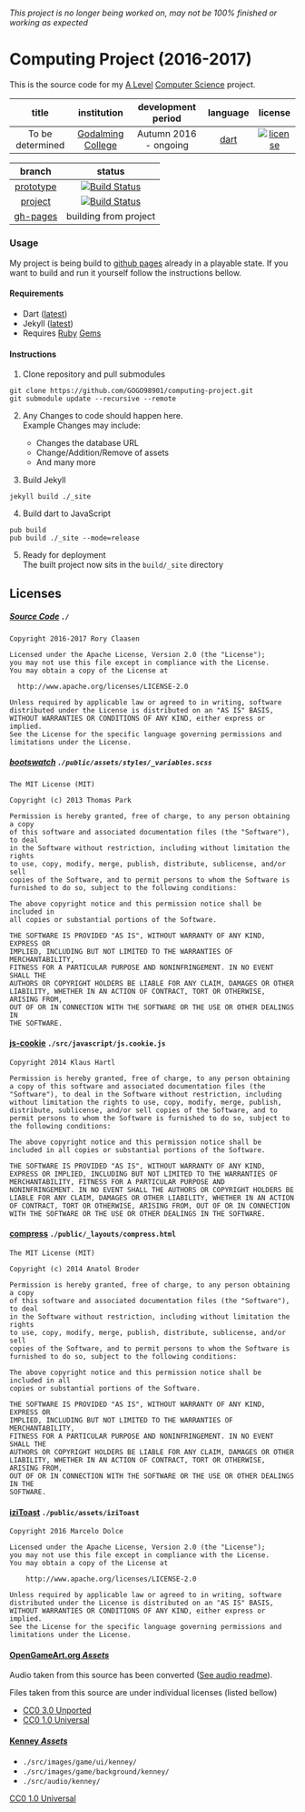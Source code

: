 ###### This project is no longer being worked on, may not be 100% finished or working as expected

# Computing Project (2016-2017)

This is the source code for my [A Level](https://en.wikipedia.org/wiki/GCE_Advanced_Level_(United_Kingdom)) [Computer Science](http://www.aqa.org.uk/subjects/computer-science-and-it/as-and-a-level) project.

|title|institution|development period|language|license|
|:----:|:---------:|:----------------:|:------:|:------:|
|To be determined|[Godalming College](http://www.godalming.ac.uk/)|Autumn 2016 - ongoing|[dart](https://www.dartlang.org/)|[![license](https://img.shields.io/badge/license-Apache%202-blue.svg?style=flat-square)](LICENSE)|

|branch|status|
|:----:|:----:|
|[prototype](https://github.com/GOGO98901/computing-project/tree/prototype)|[![Build Status](https://img.shields.io/travis/GOGO98901/computing-project/prototype.svg?style=flat-square)](http://travis-ci.org/GOGO98901/computing-project/branches)|
|[project](https://github.com/GOGO98901/computing-project/tree/project)|[![Build Status](https://img.shields.io/travis/GOGO98901/computing-project/project.svg?style=flat-square)](http://travis-ci.org/GOGO98901/computing-project/branches)|
|[gh-pages](https://github.com/GOGO98901/computing-project/tree/gh-pages)|building from project|

### Usage

My project is being build to [github pages](http://gogo98901.github.io/computing-project) already in a playable state. If you want to build and run it yourself follow the instructions bellow.

#### Requirements

- Dart ([latest](https://www.dartlang.org/))
- Jekyll ([latest](https://jekyllrb.com/))
- Requires [Ruby](https://www.ruby-lang.org/en/) [Gems](https://rubygems.org/)

#### Instructions

1. Clone repository and pull submodules
```shell
git clone https://github.com/GOGO98901/computing-project.git
git submodule update --recursive --remote
```

2. Any Changes to code should happen here.
    <br>Example Changes may include:
    - Changes the database URL
    - Change/Addition/Remove of assets
    - And many more

3. Build Jekyll
```shell
jekyll build ./_site
```

4. Build dart to JavaScript
```shell
pub build
pub build ./_site --mode=release
```

5. Ready for deployment
    <br>The built project now sits in the `build/_site` directory

## Licenses

##### [Source Code](https://github.com/GOGO98901/computing-project/) `./`

```markup
Copyright 2016-2017 Rory Claasen

Licensed under the Apache License, Version 2.0 (the "License");
you may not use this file except in compliance with the License.
You may obtain a copy of the License at

  http://www.apache.org/licenses/LICENSE-2.0

Unless required by applicable law or agreed to in writing, software
distributed under the License is distributed on an "AS IS" BASIS,
WITHOUT WARRANTIES OR CONDITIONS OF ANY KIND, either express or implied.
See the License for the specific language governing permissions and
limitations under the License.
```

##### [bootswatch](http://bootswatch.com) `./public/assets/styles/_variables.scss`

```markup
The MIT License (MIT)

Copyright (c) 2013 Thomas Park

Permission is hereby granted, free of charge, to any person obtaining a copy
of this software and associated documentation files (the "Software"), to deal
in the Software without restriction, including without limitation the rights
to use, copy, modify, merge, publish, distribute, sublicense, and/or sell
copies of the Software, and to permit persons to whom the Software is
furnished to do so, subject to the following conditions:

The above copyright notice and this permission notice shall be included in
all copies or substantial portions of the Software.

THE SOFTWARE IS PROVIDED "AS IS", WITHOUT WARRANTY OF ANY KIND, EXPRESS OR
IMPLIED, INCLUDING BUT NOT LIMITED TO THE WARRANTIES OF MERCHANTABILITY,
FITNESS FOR A PARTICULAR PURPOSE AND NONINFRINGEMENT. IN NO EVENT SHALL THE
AUTHORS OR COPYRIGHT HOLDERS BE LIABLE FOR ANY CLAIM, DAMAGES OR OTHER
LIABILITY, WHETHER IN AN ACTION OF CONTRACT, TORT OR OTHERWISE, ARISING FROM,
OUT OF OR IN CONNECTION WITH THE SOFTWARE OR THE USE OR OTHER DEALINGS IN
THE SOFTWARE.
```

#### [js-cookie](https://github.com/js-cookie/) `./src/javascript/js.cookie.js`

```markup
Copyright 2014 Klaus Hartl

Permission is hereby granted, free of charge, to any person obtaining
a copy of this software and associated documentation files (the
"Software"), to deal in the Software without restriction, including
without limitation the rights to use, copy, modify, merge, publish,
distribute, sublicense, and/or sell copies of the Software, and to
permit persons to whom the Software is furnished to do so, subject to
the following conditions:

The above copyright notice and this permission notice shall be
included in all copies or substantial portions of the Software.

THE SOFTWARE IS PROVIDED "AS IS", WITHOUT WARRANTY OF ANY KIND,
EXPRESS OR IMPLIED, INCLUDING BUT NOT LIMITED TO THE WARRANTIES OF
MERCHANTABILITY, FITNESS FOR A PARTICULAR PURPOSE AND
NONINFRINGEMENT. IN NO EVENT SHALL THE AUTHORS OR COPYRIGHT HOLDERS BE
LIABLE FOR ANY CLAIM, DAMAGES OR OTHER LIABILITY, WHETHER IN AN ACTION
OF CONTRACT, TORT OR OTHERWISE, ARISING FROM, OUT OF OR IN CONNECTION
WITH THE SOFTWARE OR THE USE OR OTHER DEALINGS IN THE SOFTWARE.
```

#### [compress](http://jch.penibelst.de/) `./public/_layouts/compress.html`

```markup
The MIT License (MIT)

Copyright (c) 2014 Anatol Broder

Permission is hereby granted, free of charge, to any person obtaining a copy
of this software and associated documentation files (the "Software"), to deal
in the Software without restriction, including without limitation the rights
to use, copy, modify, merge, publish, distribute, sublicense, and/or sell
copies of the Software, and to permit persons to whom the Software is
furnished to do so, subject to the following conditions:

The above copyright notice and this permission notice shall be included in all
copies or substantial portions of the Software.

THE SOFTWARE IS PROVIDED "AS IS", WITHOUT WARRANTY OF ANY KIND, EXPRESS OR
IMPLIED, INCLUDING BUT NOT LIMITED TO THE WARRANTIES OF MERCHANTABILITY,
FITNESS FOR A PARTICULAR PURPOSE AND NONINFRINGEMENT. IN NO EVENT SHALL THE
AUTHORS OR COPYRIGHT HOLDERS BE LIABLE FOR ANY CLAIM, DAMAGES OR OTHER
LIABILITY, WHETHER IN AN ACTION OF CONTRACT, TORT OR OTHERWISE, ARISING FROM,
OUT OF OR IN CONNECTION WITH THE SOFTWARE OR THE USE OR OTHER DEALINGS IN THE
SOFTWARE.
```

#### [iziToast](https://github.com/dolce/iziToast) `./public/assets/iziToast`

```markup
Copyright 2016 Marcelo Dolce

Licensed under the Apache License, Version 2.0 (the "License");
you may not use this file except in compliance with the License.
You may obtain a copy of the License at

    http://www.apache.org/licenses/LICENSE-2.0

Unless required by applicable law or agreed to in writing, software
distributed under the License is distributed on an "AS IS" BASIS,
WITHOUT WARRANTIES OR CONDITIONS OF ANY KIND, either express or implied.
See the License for the specific language governing permissions and
limitations under the License.
```

#### [OpenGameArt.org *Assets*](http://opengameart.org/)

Audio taken from this source has been converted ([See audio readme](src/audio/readme.md)).

Files taken from this source are under individual licenses (listed bellow)

- [CC0 3.0 Unported](https://creativecommons.org/licenses/by/3.0/)
- [CC0 1.0 Universal](https://creativecommons.org/publicdomain/zero/1.0/)

#### [Kenney *Assets*](http://kenney.nl/assets)

- `./src/images/game/ui/kenney/`
- `./src/images/game/background/kenney/`
- `./src/audio/kenney/`

[CC0 1.0 Universal](https://creativecommons.org/publicdomain/zero/1.0/)
